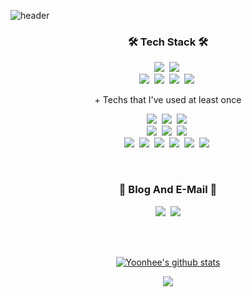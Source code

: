 ![header](https://capsule-render.vercel.app/api?type=soft&color=auto&height=150&section=header&text=Yoonhee-Lee&fontSize=70&animation=twinkling)


<h3 align="center">🛠 Tech Stack 🛠</h3>

<p align="center">
  <img src="https://img.shields.io/badge/Java-007396?style=flat-square&logo=Java&logoColor=white"/></a>&nbsp
  <img src="https://img.shields.io/badge/Python-3766AB?style=flat-square&logo=Python&logoColor=white"/></a>&nbsp 
  
  <br>
  <img src="https://img.shields.io/badge/SpringFramework-11B48A?style=flat-square&logo=Spring&logoColor=white"/></a>&nbsp
  <img src="https://img.shields.io/badge/SpringBoot-6DB33F?style=flat-square&logo=SpringBoot&logoColor=white"/></a>&nbsp
  <img src="https://img.shields.io/badge/React-092E20?style=flat-square&logo=React&logoColor=white"/></a>&nbsp 
  <img src="https://img.shields.io/badge/Mysql-E6B91E?style=flat-square&logo=MySql&logoColor=white"/></a>&nbsp
</p>

<p align="center"> + Techs that I've used at least once </p>

<p align="center"> 
  <img src="https://img.shields.io/badge/C++-00599C?style=flat-square&logo=C%2B%2B&logoColor=white"/></a>&nbsp 
  <img src="https://img.shields.io/badge/C-A8B9CC?style=flat-square&logo=C&logoColor=white"/></a>&nbsp
  <img src="https://img.shields.io/badge/-C%23-7952B3?style=flat-square&logo=C&logoColor=white"/></a>&nbsp
   
  <br> 
  <img src="https://img.shields.io/badge/css-1572B6?style=flat-square&logo=css3&logoColor=white"/></a>&nbsp 
  <img src="https://img.shields.io/badge/HTML-092E20?style=flat-square&logo=html5&logoColor=white"/></a>&nbsp
  <img src="https://img.shields.io/badge/JavaScript-DB3552?style=flat-square&logo=JavaScript&logoColor=white"/></a>&nbsp 
  
  <br>
  <img src="https://img.shields.io/badge/Bootstrap-7952B3?style=flat-square&logo=Bootstrap&logoColor=white"/></a>&nbsp
  <img src="https://img.shields.io/badge/Android-3DDC84?style=flat-square&logo=Android&logoColor=white"/></a>&nbsp
  <img src="https://img.shields.io/badge/Docker-2496ED?style=flat-square&logo=Docker&logoColor=white"/></a>&nbsp
  <img src="https://img.shields.io/badge/Git-F05032?style=flat-square&logo=Git&logoColor=white"/></a>&nbsp
  <img src="https://img.shields.io/badge/GitHub-181717?style=flat-square&logo=GitHub&logoColor=white"/></a>&nbsp
  <img src="https://img.shields.io/badge/swift-A8B9CC?style=flat-square&logo=swift&logoColor=white"/></a>&nbsp
</p>

<br>

<h3 align="center"> 💖 Blog And E-Mail 💖 </h3>

<p align="center">
  <a href="https://unie2.tistory.com/" target="_blank"><img src="https://img.shields.io/badge/Blog-DD0B78?style=flat-square&logo=GitHub%20Sponsors&logoColor=white"/></a>&nbsp
<!--   <a href="https://www.instagram.com/u.ni_e2/"><img src="https://img.shields.io/badge/Instagram-E4405F?style=flat-square&logo=Instagram&logoColor=white&link=https://www.instagram.com/u.ni_e2/"/></a>&nbsp -->
  <a href="mailto:leeyoonhee2@naver.com" target="_blank"><img src="https://img.shields.io/badge/leeyoonhee2@naver.com-0054FF?style=flat-square&logo=Gmail&logoColor=white"/></a>
</p>
<br>

<br>

<div align="center" style="text-align:center">
   
   [![Yoonhee's github stats](https://github-readme-stats.vercel.app/api?username=uniie2&theme=algolia)](https://github.com/uniie2/github-readme-stats)
   
  <p align="center">
    <a href="https://hits.seeyoufarm.com"><img src="https://hits.seeyoufarm.com/api/count/incr/badge.svg?url=https%3A%2F%2Fgithub.com%2Funiie2&count_bg=%233DB9C8&title_bg=%2386757E&icon=github.svg&icon_color=blue&title=hits&edge_flat=False"/></a>
  </p>
</div>



<!--
**uniie2/uniie2** is a ✨ _special_ ✨ repository because its `README.md` (this file) appears on your GitHub profile.

Here are some ideas to get you started:

- 🔭 I’m currently working on ...
- 🌱 I’m currently learning ...
- 👯 I’m looking to collaborate on ...
- 🤔 I’m looking for help with ...
- 💬 Ask me about ...
- 📫 How to reach me: ...
- 😄 Pronouns: ...
- ⚡ Fun fact: ...
-->


<!-- 
<p>
  👋&nbsp; Hi there! I'm <b>mobile app developer</b> using Android and iOS. 🚀<br/>
  Sometimes I develop cross-platforms like ReactNative or Flutter, but prefer native. 💖<br/><br/>
  I enjoy hiking, swimming, dive and surf. ⛰ 🏄<br/>
  I hope to develop every beautiful things. ✨ <br/><br/>
</p>

### 💪 Skills
#### Platforms & Languages
<p>
  <img src="https://img.shields.io/badge/Android-3DDC84?style=flat-square&logo=Android&logoColor=white"/>
  <img src="https://img.shields.io/badge/iOS-000000?style=flat-square&logo=iOS&logoColor=white"/>
  <img src="https://img.shields.io/badge/ReactNative-61DAFB?style=flat-square&logo=React&logoColor=black"/>
  <img src="https://img.shields.io/badge/Flutter-02569B?style=flat-square&logo=Flutter&logoColor=white"/>
  <img src="https://img.shields.io/badge/Cordova-E8E8E8?style=flat-square&logo=Apache%20Cordova&logoColor=black"/>
</p>
<p>
  <img src="https://img.shields.io/badge/Kotlin-0095D5?style=flat-square&logo=Kotlin&logoColor=white"/> 
  <img src="https://img.shields.io/badge/Swift-FA7343?style=flat-square&logo=Swift&logoColor=white"/>
  <img src="https://img.shields.io/badge/Java-007396?style=flat-square&logo=Java&logoColor=white"/>
  <img src="https://img.shields.io/badge/TypeScript-3178C6?style=flat-square&logo=TypeScript&logoColor=white"/>
</p>

#### Tools
<p>
  <img src="https://img.shields.io/badge/ReactiveX-B7178C?style=flat-square&logo=ReactiveX&logoColor=white"/>
  <img src="https://img.shields.io/badge/Firebase-FFCA28?style=flat-square&logo=Firebase&logoColor=black"/>
  <img src="https://img.shields.io/badge/Realm-39477F?style=flat-square&logo=Realm&logoColor=white"/>
  <img src="https://img.shields.io/badge/Bitrise-683D87?style=flat-square&logo=Bitrise&logoColor=white"/>
  <img src="https://img.shields.io/badge/Git-F05032?style=flat-square&logo=Git&logoColor=white"/>
</p>
 -->
